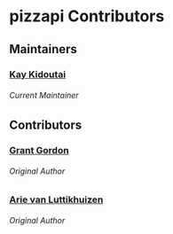 # pizzapi Contributors

## Maintainers

### [Kay Kidoutai](https://github.com/kaykidoutai)
###### Current Maintainer

## Contributors

### [Grant Gordon](https://github.com/gamagori)
###### Original Author

### [Arie van Luttikhuizen](https://github.com/aluttik)
###### Original Author
